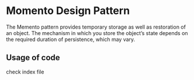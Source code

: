 # Momento Design Pattern

The Memento pattern provides temporary storage as well as restoration of an object. The mechanism in which you store the object’s state depends on the required duration of persistence, which may vary.

## Usage of code

check index file
